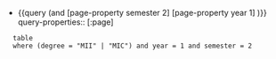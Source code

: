 - {{query (and [page-property semester 2] [page-property year 1] )}}
  query-properties:: [:page]

```dataview
  table
  where (degree = "MII" | "MIC") and year = 1 and semester = 2
  ```
  